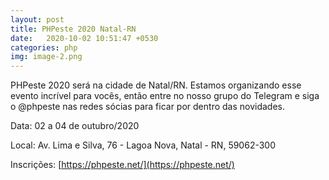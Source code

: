 ```yaml
---
layout: post
title: PHPeste 2020 Natal-RN
date:   2020-10-02 10:51:47 +0530
categories: php
img: image-2.png
---
```


PHPeste 2020 será  na cidade de Natal/RN. Estamos organizando esse evento incrível para vocês, então entre no nosso grupo do Telegram e siga o @phpeste nas redes sócias para ficar por dentro das novidades.

Data: 02 a 04 de outubro/2020

Local: Av. Lima e Silva, 76 - Lagoa Nova, Natal - RN, 59062-300

Inscrições: [https://phpeste.net/](https://phpeste.net/)

